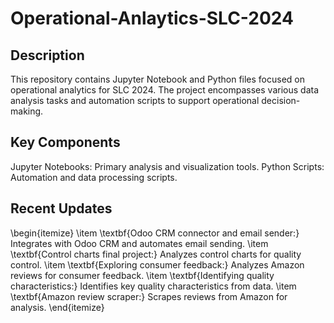 # Operational-Anlaytics-SLC-2024

## Description

This repository contains Jupyter Notebook and Python files focused on operational analytics for SLC 2024. The project encompasses various data analysis tasks and automation scripts to support operational decision-making.

## Key Components

Jupyter Notebooks: Primary analysis and visualization tools.
Python Scripts: Automation and data processing scripts.

## Recent Updates

\begin{itemize}
    \item \textbf{Odoo CRM connector and email sender:} Integrates with Odoo CRM and automates email sending.
    \item \textbf{Control charts final project:} Analyzes control charts for quality control.
    \item \textbf{Exploring consumer feedback:} Analyzes Amazon reviews for consumer feedback.
    \item \textbf{Identifying quality characteristics:} Identifies key quality characteristics from data.
    \item \textbf{Amazon review scraper:} Scrapes reviews from Amazon for analysis.
\end{itemize}



